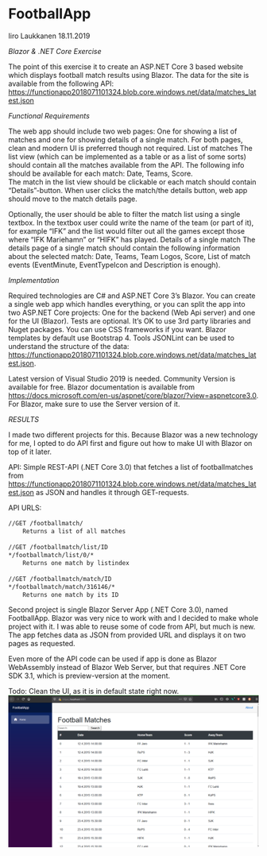 # FootballApp
Iiro Laukkanen
18.11.2019

*Blazor & .NET Core Exercise*

The point of this exercise it to create an ASP.NET Core 3 based website which displays football match results using Blazor. The data for the site is available from the following API: https://functionapp2018071101324.blob.core.windows.net/data/matches_latest.json 

*Functional Requirements*

The web app should include two web pages: One for showing a list of matches and one for showing details of a single match. For both pages, clean and modern UI is preferred though not required. List of matches The list view (which can be implemented as a table or as a list of some sorts) should contain all the matches available from the API. The following info should be available for each match: Date, Teams, Score.  
The match in the list view should be clickable or each match should contain “Details”-button. When user clicks the match/the details button, web app should move to the match details page. 

Optionally, the user should be able to filter the match list using a single textbox. In the textbox user could write the name of the team (or part of it), for example “IFK” and the list would filter out all the games except those where “IFK Mariehamn” or “HIFK” has played. 
Details of a single match The details page of a single match should contain the following information about the selected match:  Date, Teams, Team Logos, Score, List of match events (EventMinute, EventTypeIcon and Description is enough). 

*Implementation*

Required technologies are C# and ASP.NET Core 3’s Blazor. You can create a single web app which handles everything, or you can split the app into two ASP.NET Core projects: One for the backend (Web Api server) and one for the UI (Blazor). Tests are optional. It’s OK to use 3rd party libraries and Nuget packages. You can use CSS frameworks if you want. Blazor templates by default use Bootstrap 4. 
Tools JSONLint can be used to understand the structure of the data: https://functionapp2018071101324.blob.core.windows.net/data/matches_latest.json. 

Latest version of Visual Studio 2019 is needed. Community Version is available for free. Blazor documentation is available from https://docs.microsoft.com/en-us/aspnet/core/blazor/?view=aspnetcore3.0. For Blazor, make sure to use the Server version of it.


*RESULTS*

I made two different projects for this. Because Blazor was a new technology for me, I opted to do API first and figure out how to make UI with Blazor on top of it later.

API:
Simple REST-API (.NET Core 3.0) that fetches a list of footballmatches from https://functionapp2018071101324.blob.core.windows.net/data/matches_latest.json as JSON and handles it through GET-requests.

API URLS:

    //GET /footballmatch/
        Returns a list of all matches

    //GET /footballmatch/list/ID
    */footballmatch/list/0/*
        Returns one match by listindex

    //GET /footballmatch/match/ID
    */footballmatch/match/316146/*
        Returns one match by its ID

Second project is single Blazor Server App (.NET Core 3.0), named FootballApp. Blazor was very nice to work with and I decided to make whole project with it. I was able to reuse some of code from API, but much is new. The app fetches data as JSON from provided URL and displays it on two pages as requested.

Even more of the API code can be used if app is done as Blazor WebAssembly instead of Blazor Web Server, but that requires .NET Core SDK 3.1, which is preview-version at the moment.

Todo:
Clean the UI, as it is in default state right now.
![Index](FootballApp/index_19112019.PNG)
